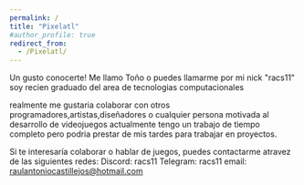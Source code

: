 ```yaml
---
permalink: /
title: "Pixelatl"
#author_profile: true
redirect_from: 
  - /Pixelatl/
---
```

Un gusto conocerte! Me llamo Toño o puedes llamarme por mi nick "racs11" soy recien graduado del area de tecnologias computacionales

realmente me gustaria colaborar con otros programadores,artistas,diseñadores o cualquier persona motivada al desarrollo de videojuegos
actualmente tengo un trabajo de tiempo completo pero podria prestar de mis tardes para trabajar en proyectos.


Si te interesaría colaborar o hablar de juegos, puedes contactarme atravez de las siguientes redes:
Discord: racs11
Telegram: racs11 
email: raulantoniocastillejos@hotmail.com